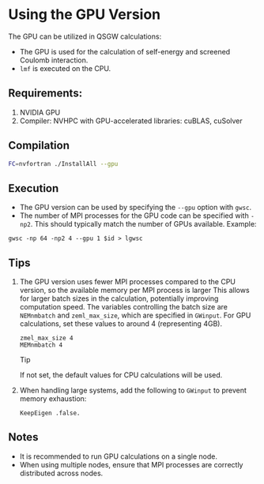 # Using the GPU Version

The GPU can be utilized in QSGW calculations:
- The GPU is used for the calculation of self-energy and screened Coulomb interaction.
- `lmf` is executed on the CPU.

## Requirements:
1. NVIDIA GPU
2. Compiler: NVHPC with GPU-accelerated libraries: cuBLAS, cuSolver

## Compilation
```bash
FC=nvfortran ./InstallAll --gpu
```

## Execution
- The GPU version can be used by specifying the `--gpu` option with `gwsc`.
- The number of MPI processes for the GPU code can be specified with `-np2`. This should typically match the number of GPUs available.
Example:
```
gwsc -np 64 -np2 4 --gpu 1 $id > lgwsc
```

## Tips

1. The GPU version uses fewer MPI processes compared to the CPU version, so the available memory per MPI process is larger
   This allows for larger batch sizes in the calculation, potentially improving computation speed.
   The variables controlling the batch size are `NEMnmbatch` and `zeml_max_size`, which are specified in `GWinput`.
   For GPU calculations, set these values to around 4 (representing 4GB).
   ```text GWinput
   zmel_max_size 4
   MEMnmbatch 4
   ```
   > [!TIP]
   > If not set, the default values for CPU calculations will be used.

2. When handling large systems, add the following to `GWinput` to prevent memory exhaustion:
   ```
   KeepEigen .false.
   ```

## Notes
- It is recommended to run GPU calculations on a single node.
- When using multiple nodes, ensure that MPI processes are correctly distributed across nodes.
